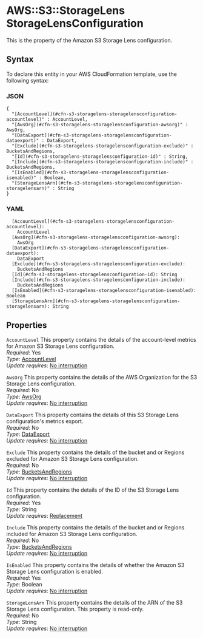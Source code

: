 # AWS::S3::StorageLens StorageLensConfiguration<a name="aws-properties-s3-storagelens-storagelensconfiguration"></a>

This is the property of the Amazon S3 Storage Lens configuration\.

## Syntax<a name="aws-properties-s3-storagelens-storagelensconfiguration-syntax"></a>

To declare this entity in your AWS CloudFormation template, use the following syntax:

### JSON<a name="aws-properties-s3-storagelens-storagelensconfiguration-syntax.json"></a>

```
{
  "[AccountLevel](#cfn-s3-storagelens-storagelensconfiguration-accountlevel)" : AccountLevel,
  "[AwsOrg](#cfn-s3-storagelens-storagelensconfiguration-awsorg)" : AwsOrg,
  "[DataExport](#cfn-s3-storagelens-storagelensconfiguration-dataexport)" : DataExport,
  "[Exclude](#cfn-s3-storagelens-storagelensconfiguration-exclude)" : BucketsAndRegions,
  "[Id](#cfn-s3-storagelens-storagelensconfiguration-id)" : String,
  "[Include](#cfn-s3-storagelens-storagelensconfiguration-include)" : BucketsAndRegions,
  "[IsEnabled](#cfn-s3-storagelens-storagelensconfiguration-isenabled)" : Boolean,
  "[StorageLensArn](#cfn-s3-storagelens-storagelensconfiguration-storagelensarn)" : String
}
```

### YAML<a name="aws-properties-s3-storagelens-storagelensconfiguration-syntax.yaml"></a>

```
  [AccountLevel](#cfn-s3-storagelens-storagelensconfiguration-accountlevel):
    AccountLevel
  [AwsOrg](#cfn-s3-storagelens-storagelensconfiguration-awsorg):
    AwsOrg
  [DataExport](#cfn-s3-storagelens-storagelensconfiguration-dataexport):
    DataExport
  [Exclude](#cfn-s3-storagelens-storagelensconfiguration-exclude):
    BucketsAndRegions
  [Id](#cfn-s3-storagelens-storagelensconfiguration-id): String
  [Include](#cfn-s3-storagelens-storagelensconfiguration-include):
    BucketsAndRegions
  [IsEnabled](#cfn-s3-storagelens-storagelensconfiguration-isenabled): Boolean
  [StorageLensArn](#cfn-s3-storagelens-storagelensconfiguration-storagelensarn): String
```

## Properties<a name="aws-properties-s3-storagelens-storagelensconfiguration-properties"></a>

`AccountLevel` <a name="cfn-s3-storagelens-storagelensconfiguration-accountlevel"></a>
This property contains the details of the account\-level metrics for Amazon S3 Storage Lens configuration\.  
_Required_: Yes  
_Type_: [AccountLevel](aws-properties-s3-storagelens-accountlevel.md)  
_Update requires_: [No interruption](https://docs.aws.amazon.com/AWSCloudFormation/latest/UserGuide/using-cfn-updating-stacks-update-behaviors.html#update-no-interrupt)

`AwsOrg` <a name="cfn-s3-storagelens-storagelensconfiguration-awsorg"></a>
This property contains the details of the AWS Organization for the S3 Storage Lens configuration\.  
_Required_: No  
_Type_: [AwsOrg](aws-properties-s3-storagelens-awsorg.md)  
_Update requires_: [No interruption](https://docs.aws.amazon.com/AWSCloudFormation/latest/UserGuide/using-cfn-updating-stacks-update-behaviors.html#update-no-interrupt)

`DataExport` <a name="cfn-s3-storagelens-storagelensconfiguration-dataexport"></a>
This property contains the details of this S3 Storage Lens configuration's metrics export\.  
_Required_: No  
_Type_: [DataExport](aws-properties-s3-storagelens-dataexport.md)  
_Update requires_: [No interruption](https://docs.aws.amazon.com/AWSCloudFormation/latest/UserGuide/using-cfn-updating-stacks-update-behaviors.html#update-no-interrupt)

`Exclude` <a name="cfn-s3-storagelens-storagelensconfiguration-exclude"></a>
This property contains the details of the bucket and or Regions excluded for Amazon S3 Storage Lens configuration\.  
_Required_: No  
_Type_: [BucketsAndRegions](aws-properties-s3-storagelens-bucketsandregions.md)  
_Update requires_: [No interruption](https://docs.aws.amazon.com/AWSCloudFormation/latest/UserGuide/using-cfn-updating-stacks-update-behaviors.html#update-no-interrupt)

`Id` <a name="cfn-s3-storagelens-storagelensconfiguration-id"></a>
This property contains the details of the ID of the S3 Storage Lens configuration\.  
_Required_: Yes  
_Type_: String  
_Update requires_: [Replacement](https://docs.aws.amazon.com/AWSCloudFormation/latest/UserGuide/using-cfn-updating-stacks-update-behaviors.html#update-replacement)

`Include` <a name="cfn-s3-storagelens-storagelensconfiguration-include"></a>
This property contains the details of the bucket and or Regions included for Amazon S3 Storage Lens configuration\.  
_Required_: No  
_Type_: [BucketsAndRegions](aws-properties-s3-storagelens-bucketsandregions.md)  
_Update requires_: [No interruption](https://docs.aws.amazon.com/AWSCloudFormation/latest/UserGuide/using-cfn-updating-stacks-update-behaviors.html#update-no-interrupt)

`IsEnabled` <a name="cfn-s3-storagelens-storagelensconfiguration-isenabled"></a>
This property contains the details of whether the Amazon S3 Storage Lens configuration is enabled\.  
_Required_: Yes  
_Type_: Boolean  
_Update requires_: [No interruption](https://docs.aws.amazon.com/AWSCloudFormation/latest/UserGuide/using-cfn-updating-stacks-update-behaviors.html#update-no-interrupt)

`StorageLensArn` <a name="cfn-s3-storagelens-storagelensconfiguration-storagelensarn"></a>
This property contains the details of the ARN of the S3 Storage Lens configuration\. This property is read\-only\.  
_Required_: No  
_Type_: String  
_Update requires_: [No interruption](https://docs.aws.amazon.com/AWSCloudFormation/latest/UserGuide/using-cfn-updating-stacks-update-behaviors.html#update-no-interrupt)
